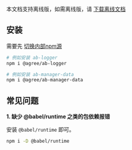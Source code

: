 本文档支持离线版，如需离线版，请 <a href="/faq#_3-%E7%A6%BB%E7%BA%BF%E6%96%87%E6%A1%A3%E4%B8%8B%E8%BD%BD" target="_top" class="actived">下载离线文档</a>

## 安装

需要先 <a class="actived" href="/faq#_2-%E5%88%87%E6%8D%A2-npm-%E4%B8%8B%E8%BD%BD%E6%BA%90" target="_top">切换内部npm源</a>

```bash
# 例如安装 ab-logger
npm i @agree/ab-logger

# 例如安装 ab-manager-data
npm i @agree/ab-manager-data
```

## 常见问题

**1. 缺少 @babel/runtime 之类的包依赖报错**

安装 `@babel/runtime` 即可。

```bash
npm i -D @babel/runtime
```

